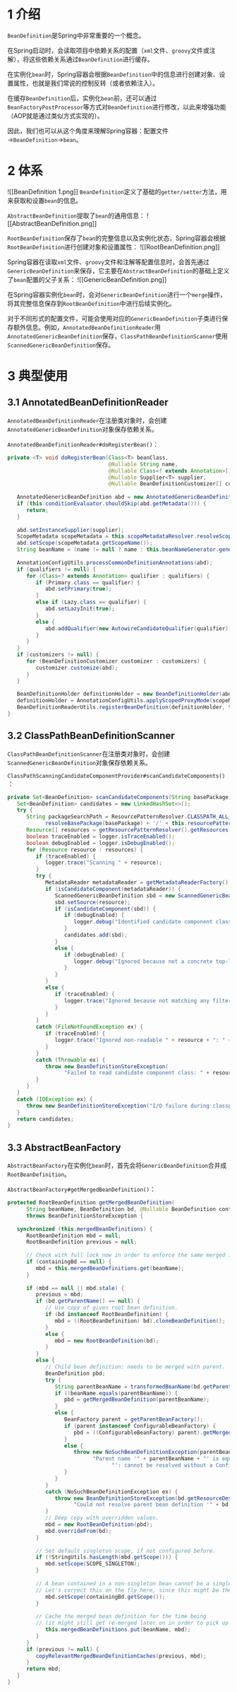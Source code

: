 # 1 介绍
`BeanDefinition`是Spring中非常重要的一个概念。

在Spring启动时，会读取项目中依赖关系的配置（`xml`文件、`groovy`文件或注解），将这些依赖关系通过`BeanDefinition`进行缓存。

在实例化`bean`时，Spring容器会根据`BeanDefinition`中的信息进行创建对象、设置属性，也就是我们常说的控制反转（或者依赖注入）。

在缓存`BeanDefinition`后，实例化`bean`前，还可以通过`BeanFactoryPostProcessor`等方式对`BeanDefinition`进行修改，以此来增强功能（AOP就是通过类似方式实现的）。

因此，我们也可以从这个角度来理解Spring容器：配置文件→`BeanDefinition`→`bean`。

# 2 体系
![[BeanDefinition 1.png]]
`BeanDefinition`定义了基础的`getter/setter`方法，用来获取和设置`bean`的信息。

`AbstractBeanDefinition`提取了`bean`的通用信息：
![[AbstractBeanDefinition.png]]

`RootBeanDefinition`保存了`bean`的完整信息以及实例化状态，Spring容器会根据`RootBeanDefinition`进行创建对象和设置属性：
![[RootBeanDefinition.png]]

Spring容器在读取`xml`文件、`groovy`文件和注解等配置信息时，会首先通过`GenericBeanDefinition`来保存，它主要在`AbstractBeanDefinition`的基础上定义了`bean`配置的父子关系：
![[GenericBeanDefinition.png]]

在Spring容器实例化`bean`时，会对`GenericBeanDefinition`进行一个`merge`操作，将其完整信息保存到`RootBeanDefinition`中进行后续实例化。

对于不同形式的配置文件，可能会使用对应的`GenericBeanDefinition`子类进行保存额外信息。例如，`AnnotatedBeanDefinitionReader`用`AnnotatedGenericBeanDefinition`保存，`ClassPathBeanDefinitionScanner`使用`ScannedGenericBeanDefinition`保存。

# 3 典型使用
## 3.1 AnnotatedBeanDefinitionReader
`AnnotatedBeanDefinitionReader`在注册类对象时，会创建`AnnotatedGenericBeanDefinition`对象保存依赖关系。

`AnnotatedBeanDefinitionReader#doRegisterBean()`：
```java
private <T> void doRegisterBean(Class<T> beanClass, 
								@Nullable String name,  
								@Nullable Class<? extends Annotation>[] qualifiers, 
								@Nullable Supplier<T> supplier,  
								@Nullable BeanDefinitionCustomizer[] customizers) {  
  
   AnnotatedGenericBeanDefinition abd = new AnnotatedGenericBeanDefinition(beanClass);  
   if (this.conditionEvaluator.shouldSkip(abd.getMetadata())) {  
      return;  
   }  
  
   abd.setInstanceSupplier(supplier);  
   ScopeMetadata scopeMetadata = this.scopeMetadataResolver.resolveScopeMetadata(abd);  
   abd.setScope(scopeMetadata.getScopeName());  
   String beanName = (name != null ? name : this.beanNameGenerator.generateBeanName(abd, this.registry));  
  
   AnnotationConfigUtils.processCommonDefinitionAnnotations(abd);  
   if (qualifiers != null) {  
      for (Class<? extends Annotation> qualifier : qualifiers) {  
         if (Primary.class == qualifier) {  
            abd.setPrimary(true);  
         }  
         else if (Lazy.class == qualifier) {  
            abd.setLazyInit(true);  
         }  
         else {  
            abd.addQualifier(new AutowireCandidateQualifier(qualifier));  
         }  
      }  
   }  
   if (customizers != null) {  
      for (BeanDefinitionCustomizer customizer : customizers) {  
         customizer.customize(abd);  
      }  
   }  
  
   BeanDefinitionHolder definitionHolder = new BeanDefinitionHolder(abd, beanName);  
   definitionHolder = AnnotationConfigUtils.applyScopedProxyMode(scopeMetadata, definitionHolder, this.registry);  
   BeanDefinitionReaderUtils.registerBeanDefinition(definitionHolder, this.registry);  
}
```

## 3.2 ClassPathBeanDefinitionScanner
`ClassPathBeanDefinitionScanner`在注册类对象时，会创建`ScannedGenericBeanDefinition`对象保存依赖关系。

`ClassPathScanningCandidateComponentProvider#scanCandidateComponents()`：
```java
private Set<BeanDefinition> scanCandidateComponents(String basePackage) {  
   Set<BeanDefinition> candidates = new LinkedHashSet<>();  
   try {  
      String packageSearchPath = ResourcePatternResolver.CLASSPATH_ALL_URL_PREFIX +  
            resolveBasePackage(basePackage) + '/' + this.resourcePattern;  
      Resource[] resources = getResourcePatternResolver().getResources(packageSearchPath);  
      boolean traceEnabled = logger.isTraceEnabled();  
      boolean debugEnabled = logger.isDebugEnabled();  
      for (Resource resource : resources) {  
         if (traceEnabled) {  
            logger.trace("Scanning " + resource);  
         }  
         try {  
            MetadataReader metadataReader = getMetadataReaderFactory().getMetadataReader(resource);  
            if (isCandidateComponent(metadataReader)) {  
               ScannedGenericBeanDefinition sbd = new ScannedGenericBeanDefinition(metadataReader);  
               sbd.setSource(resource);  
               if (isCandidateComponent(sbd)) {  
                  if (debugEnabled) {  
                     logger.debug("Identified candidate component class: " + resource);  
                  }  
                  candidates.add(sbd);  
               }  
               else {  
                  if (debugEnabled) {  
                     logger.debug("Ignored because not a concrete top-level class: " + resource);  
                  }  
               }  
            }  
            else {  
               if (traceEnabled) {  
                  logger.trace("Ignored because not matching any filter: " + resource);  
               }  
            }  
         }  
         catch (FileNotFoundException ex) {  
            if (traceEnabled) {  
               logger.trace("Ignored non-readable " + resource + ": " + ex.getMessage());  
            }  
         }  
         catch (Throwable ex) {  
            throw new BeanDefinitionStoreException(  
                  "Failed to read candidate component class: " + resource, ex);  
         }  
      }  
   }  
   catch (IOException ex) {  
      throw new BeanDefinitionStoreException("I/O failure during classpath scanning", ex);  
   }  
   return candidates;  
}
```

## 3.3 AbstractBeanFactory
`AbstractBeanFactory`在实例化`bean`时，首先会将`GenericBeanDefinition`合并成`RootBeanDefinition`。

`AbstractBeanFactory#getMergedBeanDefinition()`：
```java
protected RootBeanDefinition getMergedBeanDefinition(  
      String beanName, BeanDefinition bd, @Nullable BeanDefinition containingBd)  
      throws BeanDefinitionStoreException {  
  
   synchronized (this.mergedBeanDefinitions) {  
      RootBeanDefinition mbd = null;  
      RootBeanDefinition previous = null;  
  
      // Check with full lock now in order to enforce the same merged instance.  
      if (containingBd == null) {  
         mbd = this.mergedBeanDefinitions.get(beanName);  
      }  
  
      if (mbd == null || mbd.stale) {  
         previous = mbd;  
         if (bd.getParentName() == null) {  
            // Use copy of given root bean definition.  
            if (bd instanceof RootBeanDefinition) {  
               mbd = ((RootBeanDefinition) bd).cloneBeanDefinition();  
            }  
            else {  
               mbd = new RootBeanDefinition(bd);  
            }  
         }  
         else {  
            // Child bean definition: needs to be merged with parent.  
            BeanDefinition pbd;  
            try {  
               String parentBeanName = transformedBeanName(bd.getParentName());  
               if (!beanName.equals(parentBeanName)) {  
                  pbd = getMergedBeanDefinition(parentBeanName);  
               }  
               else {  
                  BeanFactory parent = getParentBeanFactory();  
                  if (parent instanceof ConfigurableBeanFactory) {  
                     pbd = ((ConfigurableBeanFactory) parent).getMergedBeanDefinition(parentBeanName);  
                  }  
                  else {  
                     throw new NoSuchBeanDefinitionException(parentBeanName,  
                           "Parent name '" + parentBeanName + "' is equal to bean name '" + beanName +  
                                 "': cannot be resolved without a ConfigurableBeanFactory parent");  
                  }  
               }  
            }  
            catch (NoSuchBeanDefinitionException ex) {  
               throw new BeanDefinitionStoreException(bd.getResourceDescription(), beanName,  
                     "Could not resolve parent bean definition '" + bd.getParentName() + "'", ex);  
            }  
            // Deep copy with overridden values.  
            mbd = new RootBeanDefinition(pbd);  
            mbd.overrideFrom(bd);  
         }  
  
         // Set default singleton scope, if not configured before.  
         if (!StringUtils.hasLength(mbd.getScope())) {  
            mbd.setScope(SCOPE_SINGLETON);  
         }  
  
         // A bean contained in a non-singleton bean cannot be a singleton itself.  
         // Let's correct this on the fly here, since this might be the result of         // parent-child merging for the outer bean, in which case the original inner bean         // definition will not have inherited the merged outer bean's singleton status.         if (containingBd != null && !containingBd.isSingleton() && mbd.isSingleton()) {  
            mbd.setScope(containingBd.getScope());  
         }  
  
         // Cache the merged bean definition for the time being  
         // (it might still get re-merged later on in order to pick up metadata changes)         if (containingBd == null && isCacheBeanMetadata()) {  
            this.mergedBeanDefinitions.put(beanName, mbd);  
         }  
      }  
      if (previous != null) {  
         copyRelevantMergedBeanDefinitionCaches(previous, mbd);  
      }  
      return mbd;  
   }  
}
```